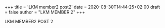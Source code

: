 +++
title = 'LKM member2 post2'
date = 2020-08-30T14:44:25+02:00
draft = false
author = "LKM MEMBER 2"
+++

LKM MEMBER2 POST 2
